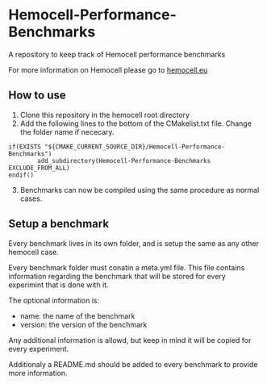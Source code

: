 # Hemocell-Performance-Benchmarks
A repository to keep track of Hemocell performance benchmarks

For more information on Hemocell please go to [hemocell.eu](https://hemocell.eu/)

## How to use
1. Clone this repository in the hemocell root directory
2. Add the following lines to the bottom of the CMakelist.txt file. Change the folder name if nececary.
  ```
  if(EXISTS "${CMAKE_CURRENT_SOURCE_DIR}/Hemocell-Performance-Benchmarks")
          add_subdirectory(Hemocell-Performance-Benchmarks EXCLUDE_FROM_ALL)
  endif()
  ```
3. Benchmarks can now be compiled using the same procedure as normal cases.


## Setup a benchmark
Every benchmark lives in its own folder, and is setup the same as any other hemocell case.

Every benchmark folder must conatin a meta.yml file. This file contains information regarding the benchmark that will be stored for every experimint that is done with it.

The optional information is:
- name: the name of the benchmark
- version: the version of the benchmark

Any additional information is allowd, but keep in mind it will be copied for every experiment.


Additionaly a README.md should be added to every benchmark to provide more information.
